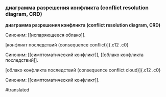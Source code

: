 ### диаграмма разрешения конфликта (conflict resolution diagram, CRD)

**диаграмма разрешения конфликта (conflict resolution diagram, CRD)**

Синоним: [[испаряющееся облако]].

[конфликт последствий (consequence conflict)]{.c12 .c0}

Синоним: [[симптоматический конфликт]], [[облако конфликта последствий]].

[облако конфликта последствий (consequence conflict cloud)]{.c12 .c0}

Синоним: [[симптоматический конфликт]].

#translated
